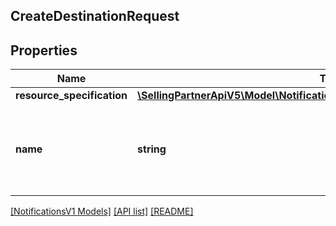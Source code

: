 ## CreateDestinationRequest

## Properties

Name | Type | Description | Notes
------------ | ------------- | ------------- | -------------
**resource_specification** | [**\SellingPartnerApiV5\Model\NotificationsV1\DestinationResourceSpecification**](DestinationResourceSpecification.md) |  |
**name** | **string** | A developer-defined name to help identify this destination. |

[[NotificationsV1 Models]](../) [[API list]](../../Api) [[README]](../../../README.md)
